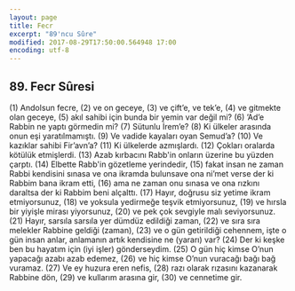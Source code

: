 ```yaml
---
layout: page
title: Fecr
excerpt: "89'ncu Sûre"
modified: 2017-08-29T17:50:00.564948 17:00
encoding: utf-8
---
```


## 89. Fecr Sûresi

(1) Andolsun fecre,	
(2) ve on geceye,
(3) ve çift’e, ve tek’e,
(4) ve gitmekte olan geceye, 
(5) akıl sahibi için bunda bir yemin var değil mi?
(6) ’Ad’e Rabbin ne yaptı görmedin mi?
(7) Sütunlu İrem’e?
(8) Ki ülkeler arasında onun eşi yaratılmamıştı.
(9) Ve vadide kayaları oyan Semud’a?
(10) Ve kazıklar sahibi Fir’avn’a?
(11) Ki ülkelerde azmışlardı.
(12) Çokları oralarda kötülük etmişlerdi.
(13) Azab kırbacını Rabb'in onların üzerine bu yüzden çarptı.
(14) Elbette Rabb'in gözetleme yerindedir,
(15) fakat insan ne zaman Rabbi kendisini sınasa ve ona ikramda bulunsave ona ni’met verse der ki Rabbim bana ikram etti,
(16) ama ne zaman onu sınasa ve ona rızkını daraltsa der ki Rabbim beni alçalttı.
(17) Hayır, doğrusu siz yetime ikram etmiyorsunuz,
(18) ve yoksula yedirmeğe teşvik etmiyorsunuz,
(19) ve hırsla bir yiyişle mirası yiyorsunuz, 
(20) ve pek çok sevgiyle malı seviyorsunuz.
(21) Hayır, sarsıla sarsıla yer dümdüz edildiği zaman,
(22) ve sıra sıra melekler Rabbine geldiği (zaman),
(23) ve o gün getirildiği cehennem, işte o gün insan anlar, anlamanın artık kendisine ne (yararı) var?
(24) Der ki keşke ben bu hayatım için (iyi işler) gönderseydim.
(25) O gün hiç kimse O’nun yapacağı azabı azab edemez,
(26) ve hiç kimse O’nun vuracağı bağı bağ vuramaz.
(27) Ve ey huzura eren nefis,
(28) razı olarak rızasını kazanarak Rabbine dön,
(29) ve kullarım arasına gir,
(30) ve cennetime gir.
